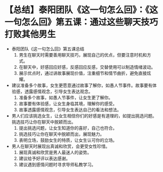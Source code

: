 # 【总结】泰阳团队《这一句怎么回》：《这一句怎么回》第五课：通过这些聊天技巧打败其他男生

-   泰阳团队《这一句怎么回》第五课总结
    1.  男生在聊天时需要善用聊天技巧，展现自己的优点，但要注意时机和方式。
    2.  在聊天中，好感回应好感，反感回应反感，交替使用可以制造情绪波动。
    3.  展示优点时，通过讲故事展现价值，注重细节和情节曲折，避免直接炫耀。
-   建议准备多个故事，女生更愿意通过故事了解你，如愚人节事件。故事要有体验感，透露感情观念，引导女生表达观念。
    1.  准备多个故事，如愚人节事件，让女生更了解你。
    2.  故事要有体验感，让女生身临其境，理解你的感受。
    3.  故事透露感情观念，引导女生表达自己的看法和想法。
-   男人们应该挑选女生，让女生相信你们的好感是有道理的，如提出挑选问题。挑选技巧让你在聊天中脱颖而出。
    1.  提出挑选问题，让女生知道你的喜好，自己也符合。
    2.  挑选技巧让你在聊天中脱颖而出，展现魅力。
    3.  表明立场，鼓励女生的特质，让女生认可你的立场。
-   男人在聊天时展现出真诚和欣赏，会更受女性珍惜。
    1.  展现真诚和欣赏是男人最迷人的姿势。
    2.  建议给予好评以表达感谢。
    3.  建议遇到感情问题时寻求导师私教学习。